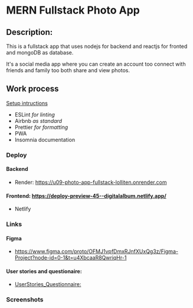 # MERN Fullstack Photo App

## Description:

This is a fullstack app that uses nodejs for backend and reactjs for fronted and mongoDB as database.

It's a social media app where you can create an account too connect with friends and family too both share and view photos.

## Work process

[Setup intructions](process.md)

- ESLint _for linting_
- Airbnb _as standard_
- Prettier _for formatting_
- PWA
- Insomnia documentation

### Deploy

#### Backend

- Render: https://u09-photo-app-fullstack-lolliten.onrender.com

#### Frontend: https://deploy-preview-45--digitalalbum.netlify.app/

- Netlify

### Links

#### Figma

- https://www.figma.com/proto/OFMJ1vpfDmxRJnfXUxQg3z/Figma-Project?node-id=0-1&t=u4XbcaaR8QwriqHr-1

#### User stories and questionaire:

- [UserStories_Questionnaire:](User_and_links.md)
 
### Screenshots